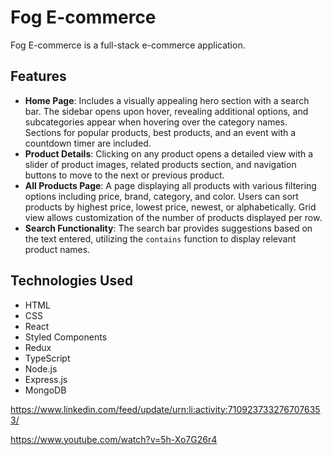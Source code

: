 # Fog E-commerce

Fog E-commerce is a full-stack e-commerce application.

## Features

- **Home Page**: Includes a visually appealing hero section with a search bar. The sidebar opens upon hover, revealing additional options, and subcategories appear when hovering over the category names. Sections for popular products, best products, and an event with a countdown timer are included.
- **Product Details**: Clicking on any product opens a detailed view with a slider of product images, related products section, and navigation buttons to move to the next or previous product.
- **All Products Page**: A page displaying all products with various filtering options including price, brand, category, and color. Users can sort products by highest price, lowest price, newest, or alphabetically. Grid view allows customization of the number of products displayed per row.
- **Search Functionality**: The search bar provides suggestions based on the text entered, utilizing the `contains` function to display relevant product names.

## Technologies Used

- HTML
- CSS
- React
- Styled Components
- Redux
- TypeScript
- Node.js
- Express.js
- MongoDB


https://www.linkedin.com/feed/update/urn:li:activity:7109237332767076353/

https://www.youtube.com/watch?v=5h-Xo7G26r4
